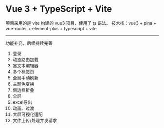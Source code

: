 # Vue 3 + TypeScript + Vite

项目采用的是 vite 构建的 vue3 项目，使用了 ts 语法。
技术栈：vue3 + pina + vue-router + element-plus + typescript + vite

---

功能补充，后续持续完善
1. 登录
2. 动态路由加载
3. 富文本编辑器
4. 多个标签页
5. 全局手动刷新
6. 主题色变换
7. 侧边栏折叠
8. 全屏
9. excel导出
10. 动画、过渡
11. 大屏可视化适配
12. 文件上传/处理并发请求

